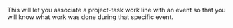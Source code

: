 This will let you associate a project-task work line with an event so that you will know what work was done during that specific event.